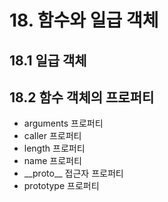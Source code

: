 # 18. 함수와 일급 객체

## 18.1 일급 객체

## 18.2 함수 객체의 프로퍼티

- arguments 프로퍼티
- caller 프로퍼티
- length 프로퍼티
- name 프로퍼티
- \_\_proto\_\_ 접근자 프로퍼티
- prototype 프로퍼티
